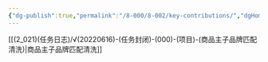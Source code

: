 ```yaml
---
{"dg-publish":true,"permalink":"/8-000/8-002/key-contributions/","dgHomeLink":true,"dgPassFrontmatter":false}
---
```


[[(2_021)(任务日志)/√(20220616)-(任务封闭)-(000)-(项目)-(商品主子品牌匹配清洗)|商品主子品牌匹配清洗]]